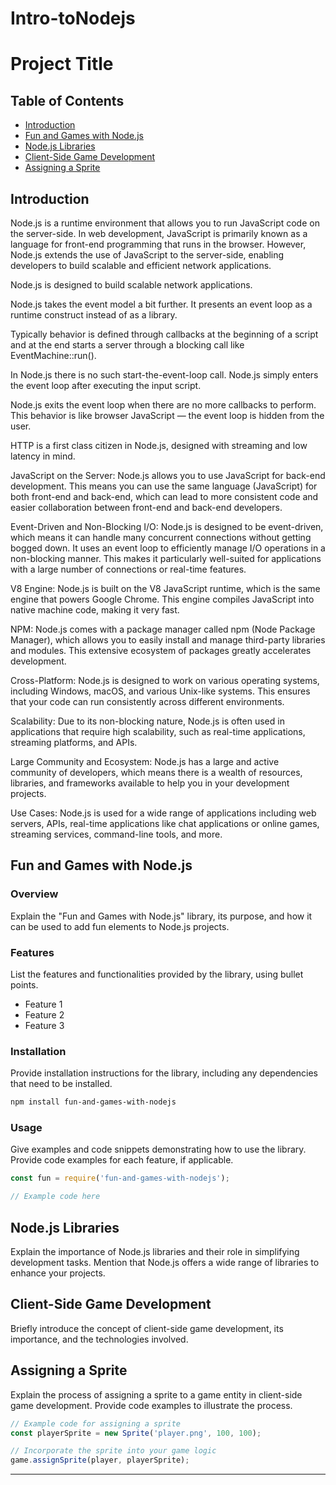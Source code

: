 # Intro-toNodejs
# Project Title

## Table of Contents
- [Introduction](#introduction)
- [Fun and Games with Node.js](#fun-and-games-with-nodejs)
- [Node.js Libraries](#nodejs-libraries)
- [Client-Side Game Development](#client-side-game-development)
- [Assigning a Sprite](#assigning-a-sprite)

## Introduction

Node.js is a runtime environment that allows you to run JavaScript code on the server-side. In web development, JavaScript is primarily known as a language for front-end programming that runs in the browser. However, Node.js extends the use of JavaScript to the server-side, enabling developers to build scalable and efficient network applications.

Node.js is designed to build scalable network applications.

Node.js takes the event model a bit further. It presents an event loop as a runtime construct instead of as a library.

Typically behavior is defined through callbacks at the beginning of a script and at the end starts a server through a blocking call like EventMachine::run().

In Node.js there is no such start-the-event-loop call. Node.js simply enters the event loop after executing the input script.

Node.js exits the event loop when there are no more callbacks to perform. This behavior is like browser JavaScript — the event loop is hidden from the user.

HTTP is a first class citizen in Node.js, designed with streaming and low latency in mind.

JavaScript on the Server: Node.js allows you to use JavaScript for back-end development. This means you can use the same language (JavaScript) for both front-end and back-end, which can lead to more consistent code and easier collaboration between front-end and back-end developers.

Event-Driven and Non-Blocking I/O: Node.js is designed to be event-driven, which means it can handle many concurrent connections without getting bogged down. It uses an event loop to efficiently manage I/O operations in a non-blocking manner. This makes it particularly well-suited for applications with a large number of connections or real-time features.

V8 Engine: Node.js is built on the V8 JavaScript runtime, which is the same engine that powers Google Chrome. This engine compiles JavaScript into native machine code, making it very fast.

NPM: Node.js comes with a package manager called npm (Node Package Manager), which allows you to easily install and manage third-party libraries and modules. This extensive ecosystem of packages greatly accelerates development.

Cross-Platform: Node.js is designed to work on various operating systems, including Windows, macOS, and various Unix-like systems. This ensures that your code can run consistently across different environments.

Scalability: Due to its non-blocking nature, Node.js is often used in applications that require high scalability, such as real-time applications, streaming platforms, and APIs.

Large Community and Ecosystem: Node.js has a large and active community of developers, which means there is a wealth of resources, libraries, and frameworks available to help you in your development projects.

Use Cases: Node.js is used for a wide range of applications including web servers, APIs, real-time applications like chat applications or online games, streaming services, command-line tools, and more.

## Fun and Games with Node.js

### Overview

Explain the "Fun and Games with Node.js" library, its purpose, and how it can be used to add fun elements to Node.js projects.

### Features

List the features and functionalities provided by the library, using bullet points.

- Feature 1
- Feature 2
- Feature 3

### Installation

Provide installation instructions for the library, including any dependencies that need to be installed.

```bash
npm install fun-and-games-with-nodejs
```

### Usage

Give examples and code snippets demonstrating how to use the library. Provide code examples for each feature, if applicable.

```javascript
const fun = require('fun-and-games-with-nodejs');

// Example code here
```

## Node.js Libraries

Explain the importance of Node.js libraries and their role in simplifying development tasks. Mention that Node.js offers a wide range of libraries to enhance your projects.

## Client-Side Game Development

Briefly introduce the concept of client-side game development, its importance, and the technologies involved.

## Assigning a Sprite

Explain the process of assigning a sprite to a game entity in client-side game development. Provide code examples to illustrate the process.

```javascript
// Example code for assigning a sprite
const playerSprite = new Sprite('player.png', 100, 100);

// Incorporate the sprite into your game logic
game.assignSprite(player, playerSprite);
```

---

